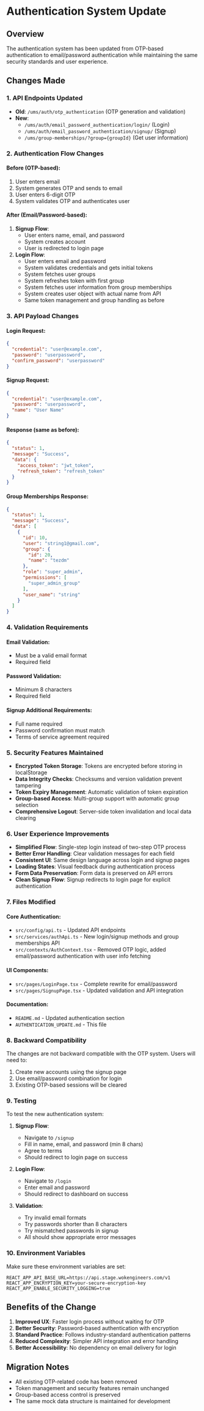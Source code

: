 # Authentication System Update

## Overview
The authentication system has been updated from OTP-based authentication to email/password authentication while maintaining the same security standards and user experience.

## Changes Made

### 1. API Endpoints Updated
- **Old**: `/ums/auth/otp_authentication` (OTP generation and validation)
- **New**: 
  - `/ums/auth/email_password_authentication/login/` (Login)
  - `/ums/auth/email_password_authentication/signup/` (Signup)
  - `/ums/group-memberships/?group={groupId}` (Get user information)

### 2. Authentication Flow Changes

#### Before (OTP-based):
1. User enters email
2. System generates OTP and sends to email
3. User enters 6-digit OTP
4. System validates OTP and authenticates user

#### After (Email/Password-based):
1. **Signup Flow**:
   - User enters name, email, and password
   - System creates account
   - User is redirected to login page
2. **Login Flow**:
   - User enters email and password
   - System validates credentials and gets initial tokens
   - System fetches user groups
   - System refreshes token with first group
   - System fetches user information from group memberships
   - System creates user object with actual name from API
   - Same token management and group handling as before

### 3. API Payload Changes

#### Login Request:
```json
{
  "credential": "user@example.com",
  "password": "userpassword",
  "confirm_password": "userpassword"
}
```

#### Signup Request:
```json
{
  "credential": "user@example.com",
  "password": "userpassword",
  "name": "User Name"
}
```

#### Response (same as before):
```json
{
  "status": 1,
  "message": "Success",
  "data": {
    "access_token": "jwt_token",
    "refresh_token": "refresh_token"
  }
}
```

#### Group Memberships Response:
```json
{
  "status": 1,
  "message": "Success",
  "data": [
    {
      "id": 10,
      "user": "string1@gmail.com",
      "group": {
        "id": 20,
        "name": "tezdm"
      },
      "role": "super_admin",
      "permissions": [
        "super_admin_group"
      ],
      "user_name": "string"
    }
  ]
}
```

### 4. Validation Requirements

#### Email Validation:
- Must be a valid email format
- Required field

#### Password Validation:
- Minimum 8 characters
- Required field

#### Signup Additional Requirements:
- Full name required
- Password confirmation must match
- Terms of service agreement required

### 5. Security Features Maintained

- **Encrypted Token Storage**: Tokens are encrypted before storing in localStorage
- **Data Integrity Checks**: Checksums and version validation prevent tampering
- **Token Expiry Management**: Automatic validation of token expiration
- **Group-based Access**: Multi-group support with automatic group selection
- **Comprehensive Logout**: Server-side token invalidation and local data clearing

### 6. User Experience Improvements

- **Simplified Flow**: Single-step login instead of two-step OTP process
- **Better Error Handling**: Clear validation messages for each field
- **Consistent UI**: Same design language across login and signup pages
- **Loading States**: Visual feedback during authentication process
- **Form Data Preservation**: Form data is preserved on API errors
- **Clean Signup Flow**: Signup redirects to login page for explicit authentication

### 7. Files Modified

#### Core Authentication:
- `src/config/api.ts` - Updated API endpoints
- `src/services/authApi.ts` - New login/signup methods and group memberships API
- `src/contexts/AuthContext.tsx` - Removed OTP logic, added email/password authentication with user info fetching

#### UI Components:
- `src/pages/LoginPage.tsx` - Complete rewrite for email/password
- `src/pages/SignupPage.tsx` - Updated validation and API integration

#### Documentation:
- `README.md` - Updated authentication section
- `AUTHENTICATION_UPDATE.md` - This file

### 8. Backward Compatibility

The changes are not backward compatible with the OTP system. Users will need to:
1. Create new accounts using the signup page
2. Use email/password combination for login
3. Existing OTP-based sessions will be cleared

### 9. Testing

To test the new authentication system:

1. **Signup Flow**:
   - Navigate to `/signup`
   - Fill in name, email, and password (min 8 chars)
   - Agree to terms
   - Should redirect to login page on success

2. **Login Flow**:
   - Navigate to `/login`
   - Enter email and password
   - Should redirect to dashboard on success

3. **Validation**:
   - Try invalid email formats
   - Try passwords shorter than 8 characters
   - Try mismatched passwords in signup
   - All should show appropriate error messages

### 10. Environment Variables

Make sure these environment variables are set:
```env
REACT_APP_API_BASE_URL=https://api.stage.wokengineers.com/v1
REACT_APP_ENCRYPTION_KEY=your-secure-encryption-key
REACT_APP_ENABLE_SECURITY_LOGGING=true
```

## Benefits of the Change

1. **Improved UX**: Faster login process without waiting for OTP
2. **Better Security**: Password-based authentication with encryption
3. **Standard Practice**: Follows industry-standard authentication patterns
4. **Reduced Complexity**: Simpler API integration and error handling
5. **Better Accessibility**: No dependency on email delivery for login

## Migration Notes

- All existing OTP-related code has been removed
- Token management and security features remain unchanged
- Group-based access control is preserved
- The same mock data structure is maintained for development 